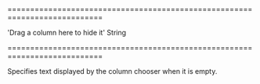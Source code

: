 <!--**
/*-------------------------------------------
    Auto-generated file. Do not modify.
-------------------------------------------

**-->
===========================================================================
<!--default-->'Drag a column here to hide it'<!--/default-->
<!--type-->String<!--/type-->
===========================================================================

<!--shortDescription-->
Specifies text displayed by the column chooser when it is empty.
<!--/shortDescription-->

<!--fullDescription-->

<!--/fullDescription-->